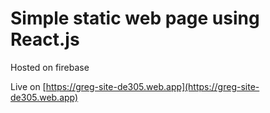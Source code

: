 # Simple static web page using React.js

Hosted on firebase

Live on [https://greg-site-de305.web.app](https://greg-site-de305.web.app)
